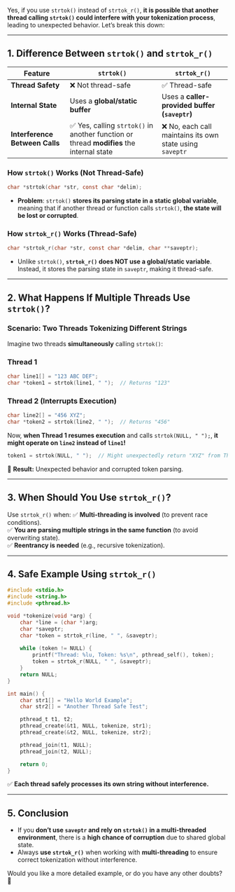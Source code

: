 Yes, if you use `strtok()` instead of `strtok_r()`, **it is possible that another thread calling `strtok()` could interfere with your tokenization process**, leading to unexpected behavior. Let’s break this down:

---

## **1. Difference Between `strtok()` and `strtok_r()`**
| Feature | `strtok()` | `strtok_r()` |
|---------|-----------|-------------|
| **Thread Safety** | ❌ Not thread-safe | ✅ Thread-safe |
| **Internal State** | Uses a **global/static buffer** | Uses a **caller-provided buffer (`saveptr`)** |
| **Interference Between Calls** | ✅ Yes, calling `strtok()` in another function or thread **modifies** the internal state | ❌ No, each call maintains its own state using `saveptr` |

### **How `strtok()` Works (Not Thread-Safe)**
```c
char *strtok(char *str, const char *delim);
```
- **Problem**: `strtok()` **stores its parsing state in a static global variable**, meaning that if another thread or function calls `strtok()`, **the state will be lost or corrupted**.

### **How `strtok_r()` Works (Thread-Safe)**
```c
char *strtok_r(char *str, const char *delim, char **saveptr);
```
- Unlike `strtok()`, **`strtok_r()` does NOT use a global/static variable**. Instead, it stores the parsing state in `saveptr`, making it thread-safe.

---

## **2. What Happens If Multiple Threads Use `strtok()`?**
### **Scenario: Two Threads Tokenizing Different Strings**
Imagine two threads **simultaneously** calling `strtok()`:

### **Thread 1**
```c
char line1[] = "123 ABC DEF";
char *token1 = strtok(line1, " ");  // Returns "123"
```

### **Thread 2 (Interrupts Execution)**
```c
char line2[] = "456 XYZ";
char *token2 = strtok(line2, " ");  // Returns "456"
```

Now, **when Thread 1 resumes execution** and calls `strtok(NULL, " ");`, **it might operate on `line2` instead of `line1`!**
```c
token1 = strtok(NULL, " ");  // Might unexpectedly return "XYZ" from Thread 2!
```
🚨 **Result:** Unexpected behavior and corrupted token parsing.

---

## **3. When Should You Use `strtok_r()`?**
Use `strtok_r()` when:
✅ **Multi-threading is involved** (to prevent race conditions).  
✅ **You are parsing multiple strings in the same function** (to avoid overwriting state).  
✅ **Reentrancy is needed** (e.g., recursive tokenization).  

---

## **4. Safe Example Using `strtok_r()`**
```c
#include <stdio.h>
#include <string.h>
#include <pthread.h>

void *tokenize(void *arg) {
    char *line = (char *)arg;
    char *saveptr;
    char *token = strtok_r(line, " ", &saveptr);
    
    while (token != NULL) {
        printf("Thread: %lu, Token: %s\n", pthread_self(), token);
        token = strtok_r(NULL, " ", &saveptr);
    }
    return NULL;
}

int main() {
    char str1[] = "Hello World Example";
    char str2[] = "Another Thread Safe Test";

    pthread_t t1, t2;
    pthread_create(&t1, NULL, tokenize, str1);
    pthread_create(&t2, NULL, tokenize, str2);

    pthread_join(t1, NULL);
    pthread_join(t2, NULL);

    return 0;
}
```
✅ **Each thread safely processes its own string without interference.**

---

## **5. Conclusion**
- If you **don’t use `saveptr` and rely on `strtok()` in a multi-threaded environment**, there is a **high chance of corruption** due to shared global state.
- Always **use `strtok_r()`** when working with **multi-threading** to ensure correct tokenization without interference.

Would you like a more detailed example, or do you have any other doubts? 🚀